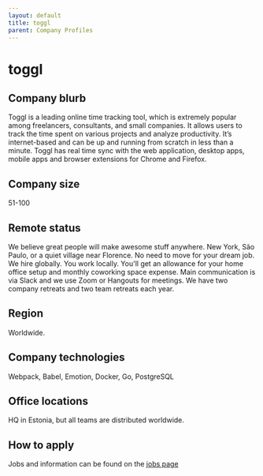 ```yaml
---
layout: default
title: toggl
parent: Company Profiles
---
```


# toggl

## Company blurb

Toggl is a leading online time tracking tool, which is extremely popular among freelancers, consultants, and small companies. It allows users to track the time spent on various projects and analyze productivity. It’s internet-based and can be up and running from scratch in less than a minute. Toggl has real time sync with the web application, desktop apps, mobile apps and browser extensions for Chrome and Firefox.

## Company size

51-100

## Remote status

We believe great people will make awesome stuff anywhere. New York, São Paulo, or a quiet village near Florence. No need to move for your dream job. We hire globally. You work locally. You'll get an allowance for your home office setup and monthly coworking space expense. Main communication is via Slack and we use Zoom or Hangouts for meetings. We have two company retreats and two team retreats each year.

## Region

Worldwide.

## Company technologies

Webpack, Babel, Emotion, Docker, Go, PostgreSQL

## Office locations

HQ in Estonia, but all teams are distributed worldwide.

## How to apply

Jobs and information can be found on the [jobs page](http://jobs.toggl.com)
